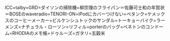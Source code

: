 ICC=talby=GRD=ダイソンの掃除機=柳宗理のフライパン＝佐藤可士和の年賀状＝BOSEのwaveradio=TENORI-ON=iPodにカバーつけない=ペタンク=ケメックスのコーヒーメーカー=ビルケンシュトックのサンダル=トーキョーバイク=ラーメンズ=ナチュラル・ローソン=リフィル=porterのバッグ=ベネトンのコンドーム=RHODIAのメモ帳=ドゥルーズ=ガタリ=五穀米

